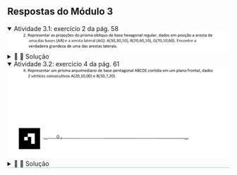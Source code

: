 <link rel="stylesheet" href="../../scripts/style.css">

<h2 id="inicio">Respostas do Módulo 3</h2> 
  <details open><summary>Atividade 3.1: exercício 2 da pág. 58</summary>
  <img src="../../planosHFP/Apost_GD_2021_00058a.png"/>
  <div class="combo"><details class="sub"><summary>&#x1f4cf; &#x1f4d0; Solução</summary>
  <p></p>
  <img src="58_02_00.png"/>
  <figcaption></figcaption>
  </details></div></details>
<details open style="border-bottom: 1px solid #a2dec0;"><summary>Atividade 3.2: exercício 4 da pág. 61</summary>
<img src="../../planosHFP/Apost_GD_2021_00061a.png"/>
<div class="combo"><details class="sub"><summary>&#x1f4cf; &#x1f4d0; Solução</summary>
	<p>A base do prisma arquimediano está contida num plano frontal, logo a segunda projeção desta base está em VG e a primeira projeção reduzida a um segmento de reta paralelo à LT (contido no traço horizontal do plano).</p>
	<img src="51_02_01a.png"/>
	<figcaption>A altura é de um prisma arquimediano tem tamanho igual ao lado da base e aparece em VG na primeira projeção.</figcaption>
  </details></div>
  </details>
